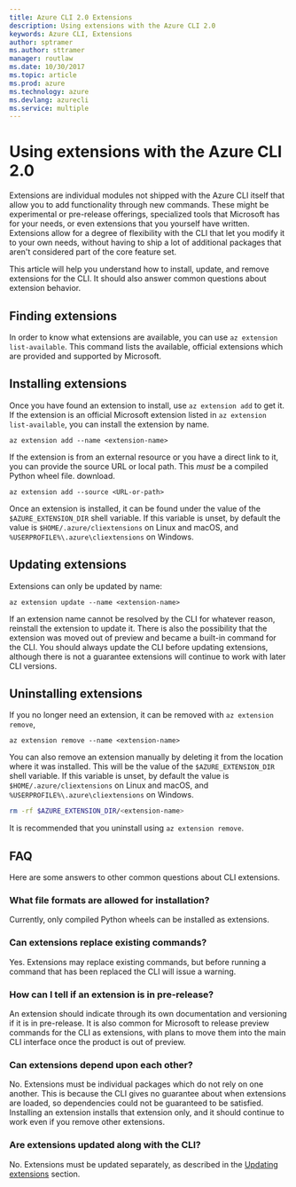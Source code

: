 ```yaml
---
title: Azure CLI 2.0 Extensions
description: Using extensions with the Azure CLI 2.0
keywords: Azure CLI, Extensions
author: sptramer
ms.author: sttramer
manager: routlaw
ms.date: 10/30/2017
ms.topic: article
ms.prod: azure
ms.technology: azure
ms.devlang: azurecli
ms.service: multiple
---
```


# Using extensions with the Azure CLI 2.0

Extensions are individual modules not shipped with the Azure CLI itself that allow you to add functionality through new commands. These might be experimental or pre-release offerings, specialized tools that Microsoft has for your needs, or even extensions that you yourself have written. Extensions allow for a degree of flexibility with the CLI that let you modify it to your own needs, without having to ship a lot of additional packages that aren't considered part of the core feature set.

This article will help you understand how to install, update, and remove extensions for the CLI. It should also answer common questions about extension behavior.

## Finding extensions

In order to know what extensions are available, you can use `az extension list-available`. This command lists the available, official extensions which are provided and supported by Microsoft.

## Installing extensions

Once you have found an extension to install, use `az extension add` to get it. If the extension is an official Microsoft extension listed in `az extension list-available`, you can install the extension
by name.

```azurecli
az extension add --name <extension-name>
```

If the extension is from an external resource or you have a direct link to it, you can provide the source URL or local path. This _must_ be a compiled Python wheel file.
download.

```azurecli
az extension add --source <URL-or-path>
```

Once an extension is installed, it can be found under the value of the `$AZURE_EXTENSION_DIR` shell variable. If this variable is unset, by default the value is `$HOME/.azure/cliextensions` on Linux and macOS, and `%USERPROFILE%\.azure\cliextensions` on Windows.

## Updating extensions

Extensions can only be updated by name:

```azurecli
az extension update --name <extension-name>
```

If an extension name cannot be resolved by the CLI for whatever reason, reinstall the extension to update it. There is also the possibility that the extension was moved out of preview and became a built-in command for the CLI. You should always update the CLI before updating extensions, although there is not a guarantee extensions will continue to work with later CLI versions.

## Uninstalling extensions

If you no longer need an extension, it can be removed with `az extension remove`,

```azurecli
az extension remove --name <extension-name>
```

You can also remove an extension manually by deleting it from the location where it was installed. This will be the value of the `$AZURE_EXTENSION_DIR` shell variable. If this variable is unset, by default the value is `$HOME/.azure/cliextensions` on Linux and macOS, and `%USERPROFILE%\.azure\cliextensions` on Windows.

```bash
rm -rf $AZURE_EXTENSION_DIR/<extension-name>
```

It is recommended that you uninstall using `az extension remove`.

## FAQ

Here are some answers to other common questions about CLI extensions.

### What file formats are allowed for installation?

Currently, only compiled Python wheels can be installed as extensions.

### Can extensions replace existing commands?

Yes. Extensions may replace existing commands, but before running a command that has been replaced the CLI will issue a warning.

### How can I tell if an extension is in pre-release?

An extension should indicate through its own documentation and versioning if it is in pre-release. It is also common for Microsoft to release preview commands for the CLI as extensions,
with plans to move them into the main CLI interface once the product is out of preview.

### Can extensions depend upon each other?

No. Extensions must be individual packages which do not rely on one another. This is because the CLI gives no guarantee about when extensions are loaded, so dependencies could not be guaranteed to be satisfied. Installing an extension installs that extension only, and it should continue to work even if you remove other extensions.

### Are extensions updated along with the CLI?

No. Extensions must be updated separately, as described in the [Updating extensions](#updating-extensions) section.
